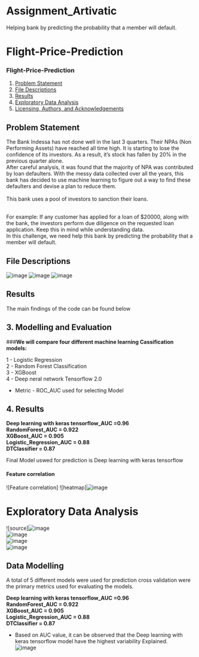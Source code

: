 # Assignment_Artivatic
Helping bank by predicting the probability that a member will default.   
# Flight-Price-Prediction
### Flight-Price-Prediction

1. [Problem Statement ](#PROBLEM)
2. [File Descriptions](#files)
3. [Results](#results)
4. [Exploratory Data Analysis](#Exploratory)
5. [Licensing, Authors, and Acknowledgements](#licensing)

## Problem Statement <a name="PROBLEM"></a>

 
The Bank Indessa has not done well in the last 3 quarters. Their NPAs (Non Performing Assets) have reached all time high. It is starting to lose the confidence of its investors. As a result, it’s stock has fallen by 20% in the previous quarter alone.  
After careful analysis, it was found that the majority of NPA was contributed by loan defaulters. With the messy data collected over all the years, this bank has decided to use machine learning to figure out a way to find these defaulters and devise a plan to reduce them.<br>  
This bank uses a pool of investors to sanction their loans. <br><br>

For example: If any customer has applied for a loan of $20000, along with the bank, the investors perform due diligence on the requested loan application. Keep this in mind while understanding data.  
In this challenge, we need help this bank by predicting the probability that a member will default. 

## File Descriptions <a name="files"></a>

![image](https://user-images.githubusercontent.com/55012359/134719401-34abf38a-56ba-4c4c-96b0-cc4c023c8490.png)
![image](https://user-images.githubusercontent.com/55012359/134719454-2d4a6539-a86a-4e97-b5c6-2c5c2a5496b8.png)
![image](https://user-images.githubusercontent.com/55012359/134719621-4a132389-ec19-4966-a012-c5e340c6bdaf.png)

 
## Results<a name="results"></a>

The main findings of the code can be found below

## 3. Modelling and Evaluation
###**We will compare four different machine learning Cassification models:**

1 - Logistic Regression<br>
2 - Random Forest Classification<br>
3 - XGBoost<br>
4 - Deep neral network Tensorflow 2.0

* Metric - ROC_AUC used for selecting Model

## 4. Results
**Deep learning with keras tensorflow_AUC   =0.96**<br>
**RandomForest_AUC        = 0.922**<br>
**XGBoost_AUC             = 0.905**<br>
**Logistic_Regression_AUC = 0.88**<br>
**DTClassifier            = 0.87**

Final Model uswed for prediction is Deep learning with keras tensorflow

#### Feature correlation
![Feature correlation]
![heatmap]![image](https://user-images.githubusercontent.com/55012359/134720361-105eb609-40f3-4fea-a22f-f3264b365d46.png)
# Exploratory Data Analysis<a name="Exploratory"></a>
![source]![image](https://user-images.githubusercontent.com/55012359/134720440-910a91fd-e186-475f-a3a2-755f316ace95.png)
<br>
![image](https://user-images.githubusercontent.com/55012359/134720586-4ee9b295-c9af-4365-8ad0-28246b66fcf3.png)
<br>
![image](https://user-images.githubusercontent.com/55012359/134720635-5026422b-9f0f-4cd5-87a4-7d8189b13b59.png)
<br>
![image](https://user-images.githubusercontent.com/55012359/134720664-4e4adf32-1b51-4132-a387-f8de20722572.png)


## Data Modelling
A total of 5 different models were used for prediction cross validation were the primary metrics used for evaluating the models. 

**Deep learning with keras tensorflow_AUC   =0.96**<br>
**RandomForest_AUC        = 0.922**<br>
**XGBoost_AUC             = 0.905**<br>
**Logistic_Regression_AUC = 0.88**<br>
**DTClassifier            = 0.87**

- Based on AUC value, it can be observed that the Deep learning with keras tensorflow model have the highest variability Explained.<br>
![image](https://user-images.githubusercontent.com/55012359/134721209-58c6d3fc-cd6e-4ff9-b7bd-43b42ce51901.png)

